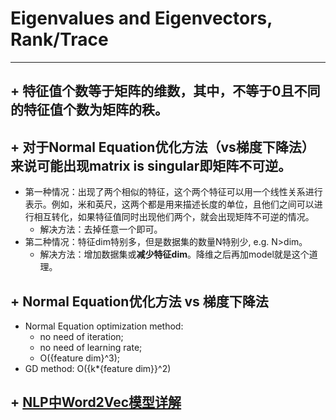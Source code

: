 # Eigenvalues and Eigenvectors, Rank/Trace

---

## + 特征值个数等于矩阵的维数，其中，不等于0且不同的特征值个数为矩阵的秩。

## + 对于Normal Equation优化方法（vs梯度下降法）来说可能出现matrix is singular即矩阵不可逆。
+ 第一种情况：出现了两个相似的特征，这个两个特征可以用一个线性关系进行表示。例如，米和英尺，这两个都是用来描述长度的单位，且他们之间可以进行相互转化，如果特征值同时出现他们两个，就会出现矩阵不可逆的情况。
  + 解决方法：去掉任意一个即可。
+ 第二种情况：特征dim特别多，但是数据集的数量N特别少, e.g. N>dim。
  + 解决方法：增加数据集或**减少特征dim**。降维之后再加model就是这个道理。

## + Normal Equation优化方法 vs 梯度下降法
+ Normal Equation optimization method:
  + no need of iteration;
  + no need of learning rate;
  + O({feature dim}^3);
+ GD method: O({k*{feature dim}}^2)

## + [NLP中Word2Vec模型详解](https://zhuanlan.zhihu.com/p/44127907)
